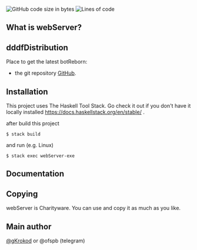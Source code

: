 ![GitHub code size in bytes](https://img.shields.io/github/languages/code-size/gKrokod/botReborn?style=flat-square)
![Lines of code](https://img.shields.io/tokei/lines/github/gKrokod/botReborn?style=flat-square)

## What is webServer? ##

## dddfDistribution ##

Place to get the latest botReborn: 
+ the git repository [GitHub](https://github.com/gKrokod/webServer).

## Installation ##

This project uses The Haskell Tool Stack. Go check it out if you don't have it locally installed https://docs.haskellstack.org/en/stable/ .


after build this project
```
$ stack build
```

and run (e.g. Linux)
```
$ stack exec webServer-exe
```

## Documentation ##


## Copying ##

webServer is Charityware.  You can use and copy it as much as you like.

## Main author ##

[@gKrokod](https://github.com/gKrokod) or @ofspb (telegram)
